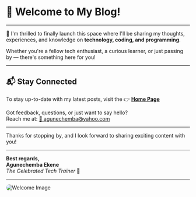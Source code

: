 # 👋 Welcome to My Blog!
---

🎉 I'm thrilled to finally launch this space where I'll be sharing my thoughts, experiences, and knowledge on **technology, coding, and programming**.

Whether you're a fellow tech enthusiast, a curious learner, or just passing by — there's something here for you!

---

## 📬 Stay Connected  
To stay up-to-date with my latest posts, visit the 👉 [**Home Page**](https://agunechemba.github.io)

Got feedback, questions, or just want to say hello?  
Reach me at: [📧 agunechemba@yahoo.com](mailto:agunechemba@yahoo.com)

---

Thanks for stopping by, and I look forward to sharing exciting content with you!

---

**Best regards,**  
**Agunechemba Ekene**  
*The Celebrated Tech Trainer* 🚀

---

<img src="https://agunechembaekene.wordpress.com/wp-content/uploads/2025/05/workspace.webp" alt="Welcome Image" style="border-radius: 12px; max-width: 100%; height: auto;" />

